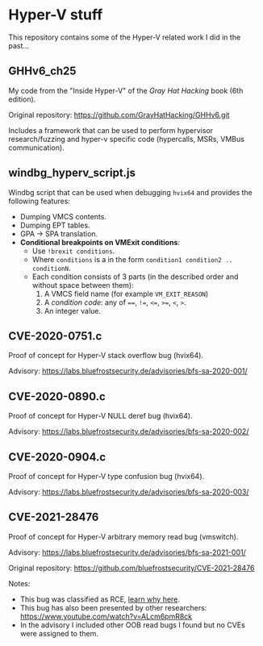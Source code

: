 # Hyper-V stuff

This repository contains some of the Hyper-V related work I did in the past...


## GHHv6_ch25

My code from the "Inside Hyper-V" of the *Gray Hat Hacking* book (6th edition).

Original repository: https://github.com/GrayHatHacking/GHHv6.git

Includes a framework that can be used to perform hypervisor research/fuzzing and hyper-v specific code (hypercalls, MSRs, VMBus communication).


## windbg_hyperv_script.js

Windbg script that can be used when debugging `hvix64` and provides the following features:
- Dumping VMCS contents.
- Dumping EPT tables.
- GPA -> SPA translation.
- **Conditional breakpoints on VMExit conditions**:
  - Use `!brexit conditions`.
  - Where `conditions` is a in the form `condition1 condition2 .. conditionN`.
  - Each condition consists of 3 parts (in the described order and without space between them):
    1. A VMCS field name (for example `VM_EXIT_REASON`)
    2. A *condition code*: any of `==`, `!=`, `<=`, `>=`, `<`, `>`.
    3. An integer value.


## CVE-2020-0751.c

Proof of concept for Hyper-V stack overflow bug (hvix64).

Advisory: https://labs.bluefrostsecurity.de/advisories/bfs-sa-2020-001/


## CVE-2020-0890.c

Proof of concept for Hyper-V NULL deref bug (hvix64).

Advisory: https://labs.bluefrostsecurity.de/advisories/bfs-sa-2020-002/


## CVE-2020-0904.c

Proof of concept for Hyper-V type confusion bug (hvix64).

Advisory: https://labs.bluefrostsecurity.de/advisories/bfs-sa-2020-003/


## CVE-2021-28476

Proof of concept for Hyper-V arbitrary memory read bug (vmswitch).

Advisory: https://labs.bluefrostsecurity.de/advisories/bfs-sa-2021-001/

Original repository: https://github.com/bluefrostsecurity/CVE-2021-28476

Notes:
 - This bug was classified as RCE, [learn why here](https://www.youtube.com/watch?v=uqWiZXMh8TI).
 - This bug has also been presented by other researchers: https://www.youtube.com/watch?v=ALcm6pmR8ck
 - In the advisory I included other OOB read bugs I found but no CVEs were assigned to them.



